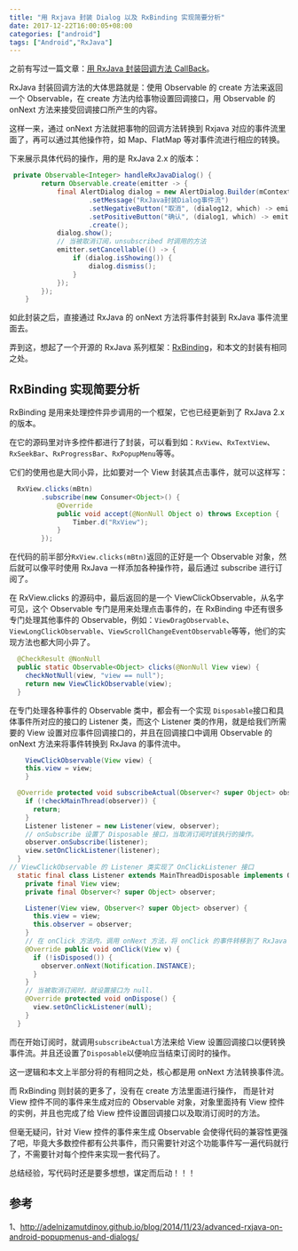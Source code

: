 ```yaml
---
title: "用 Rxjava 封装 Dialog 以及 RxBinding 实现简要分析"
date: 2017-12-22T16:00:05+08:00
categories: ["android"]
tags: ["Android","RxJava"]
---
```

 

之前有写过一篇文章：[用 RxJava 封装回调方法 CallBack](http://www.glumes.com/wrapper-callback-by-rxjava/)。

RxJava 封装回调方法的大体思路就是：使用 Observable 的 create 方法来返回一个 Observable，在 create 方法内给事物设置回调接口，用 Observable 的 onNext 方法来接受回调接口所产生的内容。

这样一来，通过 onNext 方法就把事物的回调方法转换到 Rxjava 对应的事件流里面了，再可以通过其他操作符，如 Map、FlatMap 等对事件流进行相应的转换。

<!--more-->

下来展示具体代码的操作，用的是 RxJava 2.x 的版本：

``` java
 private Observable<Integer> handleRxJavaDialog() {
        return Observable.create(emitter -> {
            final AlertDialog dialog = new AlertDialog.Builder(mContext)
                    .setMessage("RxJava封装Dialog事件流")
                    .setNegativeButton("取消", (dialog12, which) -> emitter.onNext(which)) 
                    .setPositiveButton("确认", (dialog1, which) -> emitter.onComplete())
                    .create();
            dialog.show();
            // 当被取消订阅，unsubscribed 时调用的方法
            emitter.setCancellable(() -> {
                if (dialog.isShowing()) {
                    dialog.dismiss();
                }
            });
        });
    }
```

如此封装之后，直接通过 RxJava 的 onNext 方法将事件封装到 RxJava 事件流里面去。

弄到这，想起了一个开源的 RxJava 系列框架：[RxBinding](https://github.com/JakeWharton/RxBinding)，和本文的封装有相同之处。

## RxBinding 实现简要分析

RxBinding 是用来处理控件异步调用的一个框架，它也已经更新到了 RxJava 2.x 的版本。

在它的源码里对许多控件都进行了封装，可以看到如：`RxView`、`RxTextView`、`RxSeekBar`、`RxProgressBar`、`RxPopupMenu`等等。

它们的使用也是大同小异，比如要对一个 View 封装其点击事件，就可以这样写：
``` java
  RxView.clicks(mBtn)
		.subscribe(new Consumer<Object>() {
            @Override
            public void accept(@NonNull Object o) throws Exception {
                Timber.d("RxView");
            }
        });
```
在代码的前半部分`RxView.clicks(mBtn)`返回的正好是一个 Observable 对象，然后就可以像平时使用 RxJava 一样添加各种操作符，最后通过 subscribe 进行订阅了。

在 RxView.clicks 的源码中，最后返回的是一个 ViewClickObservable，从名字可见，这个 Observable 专门是用来处理点击事件的，在 RxBinding 中还有很多专门处理其他事件的 Observable，例如：`ViewDragObservable`、`ViewLongClickObservable`、`ViewScrollChangeEventObservable`等等，他们的实现方法也都大同小异了。

``` java
  @CheckResult @NonNull
  public static Observable<Object> clicks(@NonNull View view) {
    checkNotNull(view, "view == null");
    return new ViewClickObservable(view);
  }
```

在专门处理各种事件的 Observable 类中，都会有一个实现 `Disposable`接口和具体事件所对应的接口的 Listener 类，而这个 Listener 类的作用，就是给我们所需要的 View 设置对应事件回调接口的，并且在回调接口中调用 Observable 的 onNext 方法来将事件转换到 RxJava 的事件流中。

``` java
	ViewClickObservable(View view) {
    this.view = view;
	}

  @Override protected void subscribeActual(Observer<? super Object> observer) {
    if (!checkMainThread(observer)) {
      return;
    }
    Listener listener = new Listener(view, observer);
	// onSubscribe 设置了 Disposable 接口，当取消订阅时该执行的操作。
    observer.onSubscribe(listener);
    view.setOnClickListener(listener);
  }
// ViewClickObservable 的 Listener 类实现了 OnClickListener 接口
  static final class Listener extends MainThreadDisposable implements OnClickListener {
    private final View view;
    private final Observer<? super Object> observer;

    Listener(View view, Observer<? super Object> observer) {
      this.view = view;
      this.observer = observer;
    }
	// 在 onClick 方法内，调用 onNext 方法，将 onClick 的事件转移到了 RxJava 的事件流里面去了
    @Override public void onClick(View v) {
      if (!isDisposed()) {
        observer.onNext(Notification.INSTANCE);
      }
    }
    // 当被取消订阅时，就设置接口为 null.
    @Override protected void onDispose() {
      view.setOnClickListener(null);
    }
  }
``` 
而在开始订阅时，就调用`subscribeActual`方法来给 View 设置回调接口以便转换事件流。并且还设置了`Disposable`以便响应当结束订阅时的操作。

这一逻辑和本文上半部分将的有相同之处，核心都是用 onNext 方法转换事件流。

而 RxBinding 则封装的更多了，没有在 create 方法里面进行操作， 而是针对 View 控件不同的事件来生成对应的 Observable 对象，对象里面持有 View 控件的实例，并且也完成了给 View 控件设置回调接口以及取消订阅时的方法。

但毫无疑问，针对 View 控件的事件来生成 Observable 会使得代码的兼容性更强了吧，毕竟大多数控件都有公共事件，而只需要针对这个功能事件写一遍代码就行了，不需要针对每个控件来实现一套代码了。

总结经验，写代码时还是要多想想，谋定而后动！！！

## 参考

1、http://adelnizamutdinov.github.io/blog/2014/11/23/advanced-rxjava-on-android-popupmenus-and-dialogs/



